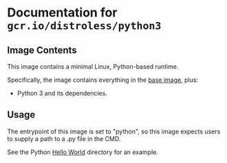 # Documentation for `gcr.io/distroless/python3`

## Image Contents

This image contains a minimal Linux, Python-based runtime.

Specifically, the image contains everything in the [base image](../base/README.md), plus:

* Python 3 and its dependencies.

## Usage

The entrypoint of this image is set to "python", so this image expects users to supply a path to a .py file in the CMD.

See the Python [Hello World](../../examples/python3/) directory for an example.
